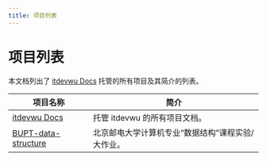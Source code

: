 ```yaml
---
title: 项目列表
---
```


# 项目列表

本文档列出了 [itdevwu Docs](/) 托管的所有项目及其简介的列表。

| 项目名称 | 简介 |
| --- | --- |
| [itdevwu Docs](/docs) | 托管 itdevwu 的所有项目文档。 |
| [BUPT-data-structure](/BUPT-data-structure) | 北京邮电大学计算机专业“数据结构”课程实验/大作业。 |
